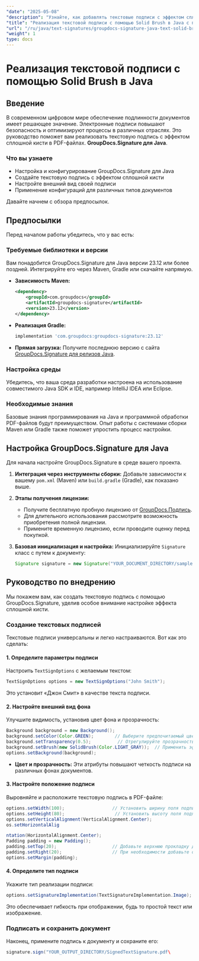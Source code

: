 ```yaml
---
"date": "2025-05-08"
"description": "Узнайте, как добавлять текстовые подписи с эффектом сплошной кисти в PDF-файлы с помощью GroupDocs.Signature для Java. Повысьте безопасность документов и оптимизируйте процесс цифровой подписи."
"title": "Реализация текстовой подписи с помощью Solid Brush в Java с помощью GroupDocs.Signature"
"url": "/ru/java/text-signatures/groupdocs-signature-java-text-solid-brush/"
"weight": 1
type: docs
---
```

# Реализация текстовой подписи с помощью Solid Brush в Java

## Введение

В современном цифровом мире обеспечение подлинности документов имеет решающее значение. Электронные подписи повышают безопасность и оптимизируют процессы в различных отраслях. Это руководство поможет вам реализовать текстовую подпись с эффектом сплошной кисти в PDF-файлах. **GroupDocs.Signature для Java**.

### Что вы узнаете
- Настройка и конфигурирование GroupDocs.Signature для Java
- Создайте текстовую подпись с эффектом сплошной кисти
- Настройте внешний вид своей подписи
- Применение конфигураций для различных типов документов

Давайте начнем с обзора предпосылок.

## Предпосылки

Перед началом работы убедитесь, что у вас есть:

### Требуемые библиотеки и версии
Вам понадобится GroupDocs.Signature для Java версии 23.12 или более поздней. Интегрируйте его через Maven, Gradle или скачайте напрямую.

- **Зависимость Maven:**
  
  ```xml
  <dependency>
      <groupId>com.groupdocs</groupId>
      <artifactId>groupdocs-signature</artifactId>
      <version>23.12</version>
  </dependency>
  ```

- **Реализация Gradle:**
  
  ```gradle
  implementation 'com.groupdocs:groupdocs-signature:23.12'
  ```

- **Прямая загрузка:** 
  Получите последнюю версию с сайта [GroupDocs.Signature для релизов Java](https://releases.groupdocs.com/signature/java/).

### Настройка среды
Убедитесь, что ваша среда разработки настроена на использование совместимого Java SDK и IDE, например IntelliJ IDEA или Eclipse.

### Необходимые знания
Базовые знания программирования на Java и программной обработки PDF-файлов будут преимуществом. Опыт работы с системами сборки Maven или Gradle также поможет упростить процесс настройки.

## Настройка GroupDocs.Signature для Java
Для начала настройте GroupDocs.Signature в среде вашего проекта.

1. **Интеграция через инструменты сборки:**
   Добавьте зависимости к вашему `pom.xml` (Maven) или `build.gradle` (Gradle), как показано выше.

2. **Этапы получения лицензии:**
   - Получите бесплатную пробную лицензию от [GroupDocs.Подпись](https://purchase.groupdocs.com/buy).
   - Для длительного использования рассмотрите возможность приобретения полной лицензии.
   - Примените временную лицензию, если проводите оценку перед покупкой.

3. **Базовая инициализация и настройка:**
   Инициализируйте `Signature` класс с путем к документу:
   
   ```java
   Signature signature = new Signature("YOUR_DOCUMENT_DIRECTORY/sample.pdf");
   ```

## Руководство по внедрению
Мы покажем вам, как создать текстовую подпись с помощью GroupDocs.Signature, уделив особое внимание настройке эффекта сплошной кисти.

### Создание текстовых подписей
Текстовые подписи универсальны и легко настраиваются. Вот как это сделать:

#### 1. Определите параметры подписи
Настроить `TextSignOptions` с желаемым текстом:

```java
TextSignOptions options = new TextSignOptions("John Smith");
```
Это установит «Джон Смит» в качестве текста подписи.

#### 2. Настройте внешний вид фона
Улучшите видимость, установив цвет фона и прозрачность:

```java
Background background = new Background();
background.setColor(Color.GREEN);        // Выберите предпочитаемый цвет фона
background.setTransparency(0.5);          // Отрегулируйте прозрачность для лучшей видимости
background.setBrush(new SolidBrush(Color.LIGHT_GRAY));  // Применить эффект сплошной кисти
options.setBackground(background);
```

- **Цвет и прозрачность:** Эти атрибуты повышают четкость подписи на различных фонах документов.

#### 3. Настройте положение подписи
Выровняйте и расположите текстовую подпись в PDF-файле:

```java
options.setWidth(100);                  // Установить ширину поля подписи
options.setHeight(80);                   // Установить высоту поля подписи
options.setVerticalAlignment(VerticalAlignment.Center);
os.setHorizontalAlig

ntation(HorizontalAlignment.Center);
Padding padding = new Padding();
padding.setTop(20);                     // Добавьте верхнюю прокладку для лучшего зазора.
padding.setRight(20);                   // При необходимости добавьте отступ справа.
options.setMargin(padding);
```

#### 4. Определите тип подписи
Укажите тип реализации подписи:

```java
options.setSignatureImplementation(TextSignatureImplementation.Image);
```
Это обеспечивает гибкость при отображении, будь то простой текст или изображение.

### Подписать и сохранить документ
Наконец, примените подпись к документу и сохраните его:

```java
signature.sign("YOUR_OUTPUT_DIRECTORY/SignedTextSignature.pdf\